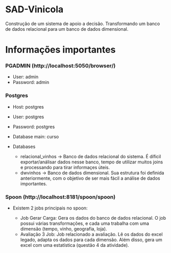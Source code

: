 # SAD-Vinicola
Construção de um sistema de apoio a decisão. Transformando um banco de dados relacional para um banco de dados dimensional.

# Informações importantes

### PGADMIN (http://localhost:5050/browser/)

  * User: admin
  * Password: admin
  
### Postgres

  * Host: postgres
  * User: postgres
  * Password: postgres
  * Database main: curso
  
  * Databases
    
    * relacional_vinhos -> Banco de dados relacional do sistema. É díficil exportar/análisar dados nesse banco, tempo de utilizar muitos joins e processando para tirar informaçes úteis.
    * dwvinhos -> Banco de dados dimensional. Sua estrutura foi definida anteriormente, com o objetivo de ser mais fácil a análise de dados importantes.
    
### Spoon (http://localhost:8181/spoon/spoon)

  * Existem 2 jobs principais no spoon:
  
    * Job Gerar Carga: Gera os dados do banco de dados relacional. O job possui várias transformações, e cada uma trabalha com uma dimensão (tempo, vinho, geografia, loja).
    * Avaliação 3 Job: Job relacionado a avaliação. Lê os dados do excel legado, adapta os dados para cada dimensão. Além disso, gera um excel com uma estatística (questão 4 da atividade).
